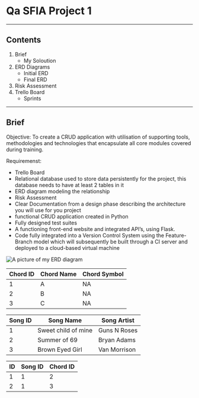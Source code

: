 # Qa SFIA Project 1
---
 ## Contents 

 1. Brief 
    * My Soloution 
 2. ERD Diagrams 
    * Initial ERD
    * Final ERD 
3. Risk Assessment 
4. Trello Board 
    * Sprints

---

## Brief 
Objective:
To create a CRUD application with utilisation of supporting tools, methodologies and technologies that encapsulate all core modules covered during training.

Requiremenst:
* Trello Board
* Relational database used to store data persistently for the project, this database needs to have at least 2 tables in it
* ERD diagram modeling the relationship
* Risk Assessment
* Clear Documentation from a design phase describing the architecture you will use for you project
* functional CRUD application created in Python
* Fully designed test suites
* A functioning front-end website and integrated API’s, using Flask.
* Code fully integrated into a Version Control System using the Feature-Branch model which will subsequently be built through a CI server and deployed to a cloud-based virtual machine


![A picture of my ERD diagram](https://i.imgur.com/j2NkMcB.png)

|Chord ID|Chord Name|Chord Symbol|
|---|---|---|
|1|A|NA|
|2|B|NA|
|3|C|NA|

|Song ID|Song Name|Song Artist|
|---|---|---|
|1|Sweet child of mine|Guns N Roses|
|2|Summer of 69|Bryan Adams|
|3|Brown Eyed Girl|Van Morrison|

|ID|Song ID|Chord ID|
|---|---|---|
|1|1|2|
|2|1|3|

